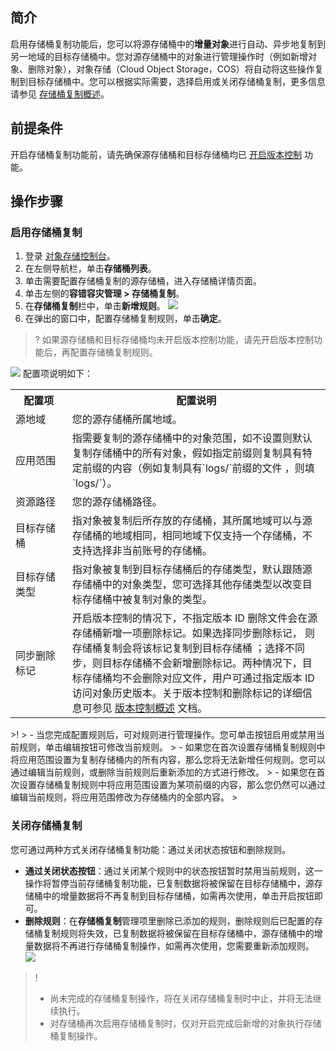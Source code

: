 ## 简介

启用存储桶复制功能后，您可以将源存储桶中的**增量对象**进行自动、异步地复制到另一地域的目标存储桶中。您对源存储桶中的对象进行管理操作时（例如新增对象、删除对象），对象存储（Cloud Object Storage，COS）将自动将这些操作复制到目标存储桶中。您可以根据实际需要，选择启用或关闭存储桶复制，更多信息请参见 [存储桶复制概述](https://cloud.tencent.com/document/product/436/19237)。

## 前提条件

开启存储桶复制功能前，请先确保源存储桶和目标存储桶均已 [开启版本控制](https://cloud.tencent.com/document/product/436/19881) 功能。

## 操作步骤

### 启用存储桶复制

1. 登录 [对象存储控制台](https://console.cloud.tencent.com/cos5)。
2. 在左侧导航栏，单击**存储桶列表**。
3. 单击需要配置存储桶复制的源存储桶，进入存储桶详情页面。
4. 单击左侧的**容错容灾管理 > 存储桶复制**。
5. 在**存储桶复制**栏中，单击**新增规则**。
![](https://main.qcloudimg.com/raw/64e89871a32cc21446844cd5a44c5a51.png)
6. 在弹出的窗口中，配置存储桶复制规则，单击**确定**。
>? 如果源存储桶和目标存储桶均未开启版本控制功能，请先开启版本控制功能后，再配置存储桶复制规则。
>
![](https://qcloudimg.tencent-cloud.cn/raw/3875f7cf69f7ae141a040c0544f5b24d.png)
配置项说明如下：
<table>
	<tr><th style="width: 18%">配置项</th><th>配置说明</th></tr>
	<tr><td>源地域</td><td>您的源存储桶所属地域。</td></tr>
	<tr><td>应用范围</td><td>指需要复制的源存储桶中的对象范围，如不设置则默认复制存储桶中的所有对象，假如指定前缀则复制具有特定前缀的内容（例如复制具有`logs/`前缀的文件 ，则填`logs/`）。</td></tr>
	<tr><td>资源路径</td><td>您的源存储桶路径。</td></tr>
	<tr><td>目标存储桶</td><td>指对象被复制后所存放的存储桶，其所属地域可以与源存储桶的地域相同，相同地域下仅支持一个存储桶，不支持选择非当前账号的存储桶。</td></tr>
	<tr><td>目标存储类型</td><td>指对象被复制到目标存储桶后的存储类型，默认跟随源存储桶中的对象类型，您可选择其他存储类型以改变目标存储桶中被复制对象的类型。</td></tr>
	<tr><td>同步删除标记</td><td>开启版本控制的情况下，不指定版本 ID 删除文件会在源存储桶新增一项删除标记。如果选择同步删除标记， 则存储桶复制会将该标记复制到目标存储桶 ；选择不同步，则目标存储桶不会新增删除标记。两种情况下，目标存储桶均不会删除对应文件，用户可通过指定版本 ID 访问对象历史版本。关于版本控制和删除标记的详细信息可参见 <a href="https://cloud.tencent.com/document/product/436/19883">版本控制概述</a> 文档。</td></tr>
</table>
>!
> - 当您完成配置规则后，可对规则进行管理操作。您可单击按钮启用或禁用当前规则，单击编辑按钮可修改当前规则。
> - 如果您在首次设置存储桶复制规则中将应用范围设置为复制存储桶内的所有内容，那么您将无法新增任何规则。您可以通过编辑当前规则，或删除当前规则后重新添加的方式进行修改。
> - 如果您在首次设置存储桶复制规则中将应用范围设置为某项前缀的内容，那么您仍然可以通过编辑当前规则，将应用范围修改为存储桶内的全部内容。
> 

### 关闭存储桶复制

您可通过两种方式关闭存储桶复制功能：通过关闭状态按钮和删除规则。

- **通过关闭状态按钮**：通过关闭某个规则中的状态按钮暂时禁用当前规则，这一操作将暂停当前存储桶复制功能，已复制数据将被保留在目标存储桶中，源存储桶中的增量数据将不再复制到目标存储桶，如需再次使用，单击开启按钮即可。
- **删除规则**：在**存储桶复制**管理项里删除已添加的规则，删除规则后已配置的存储桶复制规则将失效，已复制数据将被保留在目标存储桶中，源存储桶中的增量数据将不再进行存储桶复制操作，如需再次使用，您需要重新添加规则。
![](https://main.qcloudimg.com/raw/0f37a91ab6e5b91f06ecb5d4d047c65d.png)

>!
> - 尚未完成的存储桶复制操作，将在关闭存储桶复制时中止，并将无法继续执行。
> - 对存储桶再次启用存储桶复制时，仅对开启完成后新增的对象执行存储桶复制操作。
> 

